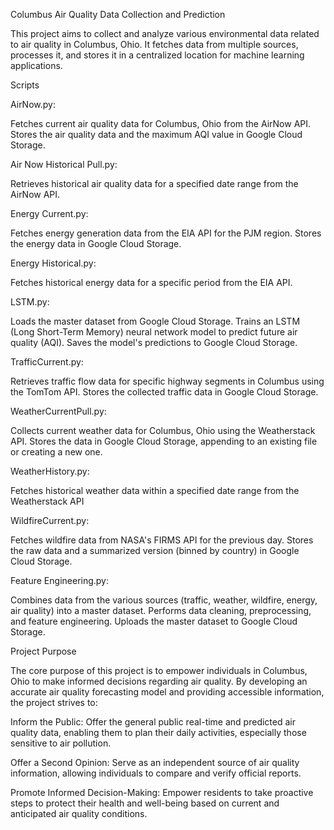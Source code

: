 Columbus Air Quality Data Collection and Prediction

This project aims to collect and analyze various environmental data related to air quality in Columbus, Ohio. It fetches data from multiple sources, processes it, and stores it in a centralized location for machine learning applications.

Scripts

AirNow.py:

Fetches current air quality data for Columbus, Ohio from the AirNow API.
Stores the air quality data and the maximum AQI value in Google Cloud Storage.

Air Now Historical Pull.py:

Retrieves historical air quality data for a specified date range from the AirNow API.

Energy Current.py:

Fetches energy generation data from the EIA API for the PJM region.
Stores the energy data in Google Cloud Storage.

Energy Historical.py:

Fetches historical energy data for a specific period from the EIA API.

LSTM.py:

Loads the master dataset from Google Cloud Storage.
Trains an LSTM (Long Short-Term Memory) neural network model to predict future air quality (AQI).
Saves the model's predictions to Google Cloud Storage.

TrafficCurrent.py:

Retrieves traffic flow data for specific highway segments in Columbus using the TomTom API.
Stores the collected traffic data in Google Cloud Storage.

WeatherCurrentPull.py:

Collects current weather data for Columbus, Ohio using the Weatherstack API.
Stores the data in Google Cloud Storage, appending to an existing file or creating a new one.

WeatherHistory.py:

Fetches historical weather data within a specified date range from the Weatherstack API

WildfireCurrent.py:

Fetches wildfire data from NASA's FIRMS API for the previous day.
Stores the raw data and a summarized version (binned by country) in Google Cloud Storage.

Feature Engineering.py:

Combines data from the various sources (traffic, weather, wildfire, energy, air quality) into a master dataset.
Performs data cleaning, preprocessing, and feature engineering.
Uploads the master dataset to Google Cloud Storage.

Project Purpose

The core purpose of this project is to empower individuals in Columbus, Ohio to make informed decisions regarding air quality. By developing an accurate air quality forecasting model and providing accessible information, the project strives to:

Inform the Public: Offer the general public real-time and predicted air quality data, enabling them to plan their daily activities, especially those sensitive to air pollution.

Offer a Second Opinion: Serve as an independent source of air quality information, allowing individuals to compare and verify official reports.

Promote Informed Decision-Making: Empower residents to take proactive steps to protect their health and well-being based on current and anticipated air quality conditions.

